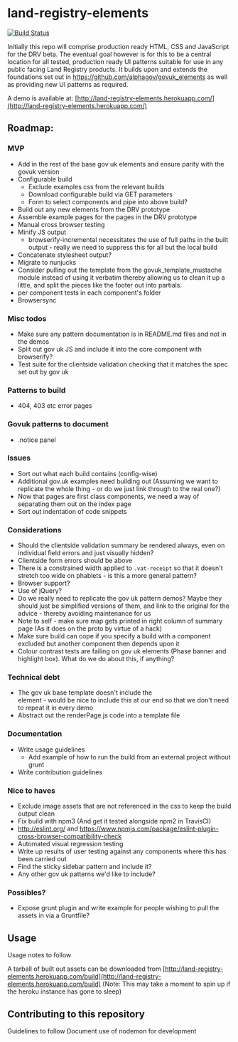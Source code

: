 # land-registry-elements
[![Build Status](https://travis-ci.org/LandRegistry/land-registry-elements.svg)](https://travis-ci.org/LandRegistry/land-registry-elements)

Initially this repo will comprise production ready HTML, CSS and JavaScript for the DRV beta. The eventual goal however is for this to be a central location for all tested, production ready UI patterns suitable for use in any public facing Land Registry products. It builds upon and extends the foundations set out in https://github.com/alphagov/govuk_elements as well as providing new UI patterns as required.

A demo is available at: [http://land-registry-elements.herokuapp.com/](http://land-registry-elements.herokuapp.com/)

## Roadmap:

### MVP
- Add in the rest of the base gov uk elements and ensure parity with the govuk version
- Configurable build
  - Exclude examples css from the relevant builds
  - Download configurable build via GET parameters
  - Form to select components and pipe into above build?
- Build out any new elements from the DRV prototype
- Assemble example pages for the pages in the DRV prototype
- Manual cross browser testing
- Minify JS output
  - browserify-incremental necessitates the use of full paths in the built output - really we need to suppress this for all but the local build
- Concatenate stylesheet output?
- Migrate to nunjucks
- Consider pulling out the template from the govuk_template_mustache module instead of using it verbatim thereby allowing us to clean it up a little, and split the pieces like the footer out into partials.
- per component tests in each component's folder
- Browsersync

### Misc todos
- Make sure any pattern documentation is in README.md files and not in the demos
- Split out gov uk JS and include it into the core component with browserify?
- Test suite for the clientside validation checking that it matches the spec set out by gov uk

### Patterns to build
- 404, 403 etc error pages

### Govuk patterns to document
- .notice panel

### Issues
- Sort out what each build contains (config-wise)
- Additional gov.uk examples need building out (Assuming we want to replicate the whole thing - or do we just link through to the real one?)
- Now that pages are first class components, we need a way of separating them out on the index page
- Sort out indentation of code snippets

### Considerations
- Should the clientside validation summary be rendered always, even on individual field errors and just visually hidden?
- Clientside form errors should be above
- There is a constrained width applied to `.vat-receipt` so that it doesn't stretch too wide on phablets - is this a more general pattern?
- Browser support?
- Use of jQuery?
- Do we really need to replicate the gov uk pattern demos? Maybe they should just be simplified versions of them, and link to the original for the advice - thereby avoiding maintenance for us
- Note to self - make sure map gets printed in right column of summary page (As it does on the proto by virtue of a hack)
- Make sure build can cope if you specify a build with a component excluded but another component then depends upon it
- Colour contrast tests are failing on gov uk elements (Phase banner and highlight box). What do we do about this, if anything?

### Technical debt
- The gov uk base template doesn't include the <main id="content" role="main"> element - would be nice to include this at our end so that we don't need to repeat it in every demo
- Abstract out the renderPage.js code into a template file

### Documentation
- Write usage guidelines
  - Add example of how to run the build from an external project without grunt
- Write contribution guidelines

### Nice to haves
- Exclude image assets that are not referenced in the css to keep the build output clean
- Fix build with npm3 (And get it tested alongside npm2 in TravisCI)
- http://eslint.org/ and https://www.npmjs.com/package/eslint-plugin-cross-browser-compatibility-check
- Automated visual regression testing
- Write up results of user testing against any components where this has been carried out
- Find the sticky sidebar pattern and include it?
- Any other gov uk patterns we'd like to include?

### Possibles?
- Expose grunt plugin and write example for people wishing to pull the assets in via a Gruntfile?

## Usage

Usage notes to follow

A tarball of built out assets can be downloaded from [http://land-registry-elements.herokuapp.com/build](http://land-registry-elements.herokuapp.com/build)
(Note: This may take a moment to spin up if the heroku instance has gone to sleep)

## Contributing to this repository

Guidelines to follow
Document use of nodemon for development
